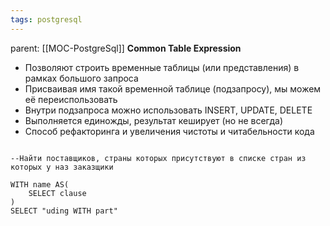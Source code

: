 ```yaml
---
tags: postgresql
---
```

parent: [[MOC-PostgreSql]]
**Common Table Expression**
- Позволяют строить временные таблицы (или представления) в рамках большого запроса
- Присваивая имя такой временной таблице (подзапросу), мы можем её переиспользовать
- Внутри подзапроса можно использовать INSERT, UPDATE, DELETE
- Выполняется единожды, результат кеширует (но не всегда)
- Способ рефакторинга и увеличения чистоты и читабельности кода

```postgresql

--Найти поставщиков, страны которых присутствуют в списке стран из которых у наз заказщики

WITH name AS(
	SELECT clause
)
SELECT "uding WITH part"
```

```postgresql

```